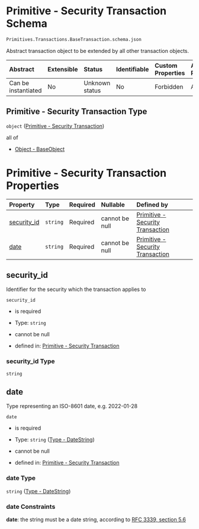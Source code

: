 # Primitive - Security Transaction Schema

```txt
Primitives.Transactions.BaseTransaction.schema.json
```

Abstract transaction object to be extended by all other transaction objects.

| Abstract            | Extensible | Status         | Identifiable | Custom Properties | Additional Properties | Access Restrictions | Defined In                                                                                                             |
| :------------------ | :--------- | :------------- | :----------- | :---------------- | :-------------------- | :------------------ | :--------------------------------------------------------------------------------------------------------------------- |
| Can be instantiated | No         | Unknown status | No           | Forbidden         | Allowed               | none                | [BaseTransaction.schema.json](../../schema/primitives/transactions/BaseTransaction.schema.json "open original schema") |

## Primitive - Security Transaction Type

`object` ([Primitive - Security Transaction](basetransaction.md))

all of

*   [Object - BaseObject](issuer-allof-object---baseobject.md "check type definition")

# Primitive - Security Transaction Properties

| Property                    | Type     | Required | Nullable       | Defined by                                                                                                                                                  |
| :-------------------------- | :------- | :------- | :------------- | :---------------------------------------------------------------------------------------------------------------------------------------------------------- |
| [security_id](#security_id) | `string` | Required | cannot be null | [Primitive - Security Transaction](basetransaction-properties-security_id.md "Primitives.Transactions.BaseTransaction.schema.json#/properties/security_id") |
| [date](#date)               | `string` | Required | cannot be null | [Primitive - Security Transaction](issuer-properties-type---datestring.md "Types.DateString.schema.json#/properties/date")                                  |

## security_id

Identifier for the security which the transaction applies to

`security_id`

*   is required

*   Type: `string`

*   cannot be null

*   defined in: [Primitive - Security Transaction](basetransaction-properties-security_id.md "Primitives.Transactions.BaseTransaction.schema.json#/properties/security_id")

### security_id Type

`string`

## date

Type representing an ISO-8601 date, e.g. 2022-01-28

`date`

*   is required

*   Type: `string` ([Type - DateString](issuer-properties-type---datestring.md))

*   cannot be null

*   defined in: [Primitive - Security Transaction](issuer-properties-type---datestring.md "Types.DateString.schema.json#/properties/date")

### date Type

`string` ([Type - DateString](issuer-properties-type---datestring.md))

### date Constraints

**date**: the string must be a date string, according to [RFC 3339, section 5.6](https://tools.ietf.org/html/rfc3339 "check the specification")

